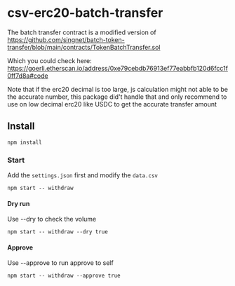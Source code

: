 # csv-erc20-batch-transfer
The batch transfer contract is a modified version of https://github.com/singnet/batch-token-transfer/blob/main/contracts/TokenBatchTransfer.sol

Which you could check here: https://goerli.etherscan.io/address/0xe79cebdb76913ef77eabbfb120d6fcc1f0ff7d8a#code

Note that if the erc20 decimal is too large, js calculation might not able to be the accurate number, this package did't handle that and only recommend to use on low decimal erc20 like USDC to get the accurate transfer amount

## Install
```shell
npm install
```
### Start
Add the `settings.json` first and modify the `data.csv`
```shell
npm start -- withdraw
```

#### Dry run

Use --dry to check the volume

```
npm start -- withdraw --dry true
```

#### Approve

Use --approve to run approve to self

```
npm start -- withdraw --approve true
```

